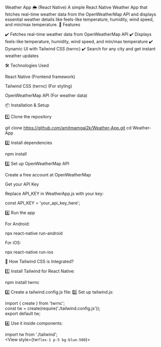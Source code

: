 Weather App 🌦️ (React Native)
A simple React Native Weather App that fetches real-time weather data from the OpenWeatherMap API and displays essential weather details like feels-like temperature, humidity, wind speed, and min/max temperature.
🚀 Features

✔️ Fetches real-time weather data from OpenWeatherMap API
✔️ Displays feels-like temperature, humidity, wind speed, and min/max temperature
✔️ Dynamic UI with Tailwind CSS (twrnc)
✔️ Search for any city and get instant weather updates

🛠️ Technologies Used

React Native (Frontend framework)

Tailwind CSS (twrnc) (For styling)

OpenWeatherMap API (For weather data)


📦 Installation & Setup

1️⃣ Clone the repository

git clone https://github.com/amitmamgai2k/Weather-App.git
cd Weather-App

2️⃣ Install dependencies

npm install

3️⃣ Set up OpenWeatherMap API

Create a free account at OpenWeatherMap

Get your API Key

Replace API_KEY in WeatherApp.js with your key:

const API_KEY = 'your_api_key_here';

4️⃣ Run the app

For Android:

npx react-native run-android

For iOS:

npx react-native run-ios

📝 How Tailwind CSS is Integrated?

1️⃣ Install Tailwind for React Native:

npm install twrnc

2️⃣ Create a tailwind.config.js file:
3️⃣ Set up tailwind.js:

import { create } from 'twrnc';  
const tw = create(require('./tailwind.config.js'));  
export default tw;

4️⃣ Use it inside components:

import tw from './tailwind';  
<View style={tw`flex-1 p-5 bg-blue-500`}></View>

